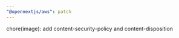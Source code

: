 ```yaml
---
"@opennextjs/aws": patch
---
```


chore(image): add content-security-policy and content-disposition
